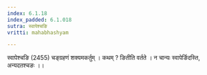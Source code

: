```yaml
---
index: 6.1.18
index_padded: 6.1.018
sutra: स्वापेश्चङि
vritti: mahabhashyam

---
```

 स्वापेश्चङि (2455) चङ्ग्रहणं शक्यमकर्तुम् । कथम् ? ङितीति वर्तते । न चान्यः स्वापेर्ङिदस्ति, अन्यदतश्चङः ।। 